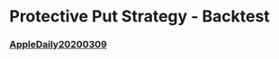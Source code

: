 # Protective Put Strategy - Backtest
### [AppleDaily20200309](https://hk.finance.appledaily.com/finance/20200309/ITUBGEIDNIFRIY4GR3ZRYI6L4I/)
